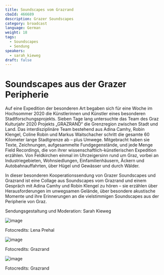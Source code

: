 ```yaml
---
title: Soundscapes vom Grazrand
cbaId: 466689
description: Grazer Soundscapes
category: broadcast
language: German
weight: 18
tags:
  - Soundscapes
  - Sendung
speakers:
  - sarah_kieweg
draft: false
---
```

# Soundscapes aus der Grazer Peripherie

Auf eine Expedition der besonderen Art begaben sich für eine Woche im Hochsommer 2020 die Künstlerinnen und Künstler eines besonderen Stadtforschungsprojekts. Sieben Tage lang untersuchte das Team des Graz Kulturjahr 2020 Projekts „GRAZRAND“ die Grenzregion zwischen Stadt und Land. Das interdisziplinäre Team bestehend aus Adina Camhy, Robin Klengel, Coline Robin und Markus Waitschacher schritt die gesamte 60 Kilometer lange Stadtgrenze ab – plus Umwege. Mitgebracht haben sie Texte, Zeichnungen, aufgesammelte Fundgegenstände, und jede Menge Field Recordings, die von ihrer wissenschaftlich-künstlerischen Expedition erzählen. Von Feldkirchen einmal im Uhrzeigersinn rund um Graz, vorbei an Industriegebieten, Wohnsiedlungen, Einfamilienhäusern, Äckern und Autobahnauffahrten, über Hügel und Gewässer und durch Wälder.

In dieser besonderen Kooperationssendung von Grazer Soundscapes und Grazrand ist eine Collage aus Soundscapes vom Grazrand und einem Gespräch mit Adina Camhy und Robin Klengel zu hören – sie erzählen über Herausforderungen im unwegsamen Gelände, über besondere akustische Momente und ihre Erinnerungen an die vielstimmigen Soundscapes aus der Peripherie von Graz.

Sendungsgestaltung und Moderation: Sarah Kieweg

![image](/images/broadcasts/ss18/01.jpg)

Fotocredits: Lena Prehal

![image](/images/broadcasts/ss18/02.jpg)

Fotocredits: Grazrand

![image](/images/broadcasts/ss18/03.jpg)

Fotocredits: Grazrand
